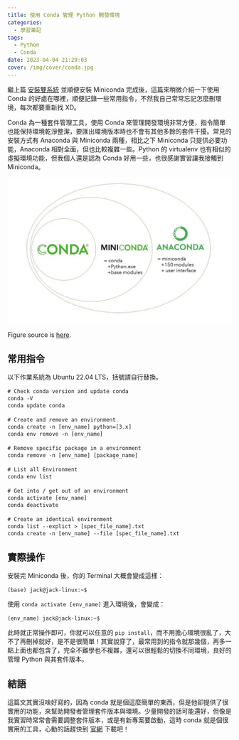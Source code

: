 ```yaml
---
title: 使用 Conda 管理 Python 開發環境
categories:
  - 學習筆記
tags:
  - Python
  - Conda
date: 2023-04-04 21:29:03
cover: /img/cover/conda.jpg
---
```


繼上篇 [安裝雙系統](https://jackchen890311.github.io/Website/2023/02/24/install-windows-and-linux/) 並順便安裝 Miniconda 完成後，這篇來稍微介紹一下使用 Conda 的好處在哪裡，順便記錄一些常用指令，不然我自己常常忘記怎麼刪環境，每次都要重新找 XD。

Conda 為一種套件管理工具，使用 Conda 來管理開發環境非常方便，指令簡單也能保持環境乾淨整潔，要匯出環境版本時也不會有其他多餘的套件干擾。常見的安裝方式有 Anaconda 與 Miniconda 兩種，相比之下 Miniconda 只提供必要功能，Anaconda 相對全面，但也比較複雜一些。Python 的 virtualenv 也有相似的虛擬環境功能，但我個人還是認為 Conda 好用一些，也很感謝實習讓我接觸到 Miniconda。

![Conda Comparison](/img/post/2023_04/conda_comparison.jpg)

Figure source is [here](https://www.machinelearningplus.com/deployment/conda-create-environment-and-everything-you-need-to-know-to-manage-conda-virtual-environment/).

## 常用指令
以下作業系統為 Ubuntu 22.04 LTS，括號請自行替換。
```bash=
# Check conda version and update conda
conda -V
conda update conda

# Create and remove an environment
conda create -n [env_name] python=[3.x]
conda env remove -n [env_name]

# Remove specific package in a environment
conda remove -n [env_name] [package_name]

# List all Environment
conda env list

# Get into / get out of an environment
conda activate [env_name]
conda deactivate

# Create an identical environment
conda list --explict > [spec_file_name].txt
conda create -n [env_name] --file [spec_file_name].txt
```

## 實際操作
安裝完 Miniconda 後，你的 Terminal 大概會變成這樣：
```bash=
(base) jack@jack-linux:~$
```
使用 `conda activate [env_name]` 進入環境後，會變成：
```bash=
(env_name) jack@jack-linux:~$
```

此時就正常操作即可，你就可以任意的 `pip install`，而不用擔心環境很亂了，大不了再刪掉就好，是不是很簡單！其實說穿了，最常用到的指令就那幾個，再多一點上面也都包含了，完全不難學也不複雜，還可以很輕鬆的切換不同環境，良好的管理 Python 與其套件版本。

## 結語
這篇文其實沒啥好寫的，因為 conda 就是個這麼簡單的東西，但是他卻提供了很實用的功能，來幫助開發者管理套件版本與環境。少量開發的話可能還好，但像是我實習時常常會需要調整套件版本，或是有新專案要啟動，這時 conda 就是個很實用的工具，心動的話趕快到 [官網](https://docs.conda.io/en/latest/miniconda.html) 下載吧！